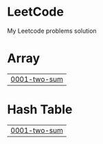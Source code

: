 # LeetCode
My Leetcode problems solution


# Array
|  |
| ------- |
| [0001-two-sum](https://github.com/iiZtZahran/LeetCode/tree/master/0001-two-sum) |
# Hash Table
|  |
| ------- |
| [0001-two-sum](https://github.com/iiZtZahran/LeetCode/tree/master/0001-two-sum) |